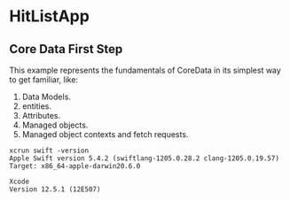 # HitListApp

## Core Data First Step

This example represents the fundamentals of CoreData in its simplest way to get familiar, like: 
1. Data Models.
2. entities. 
3. Attributes. 
4. Managed objects.
5. Managed object contexts and fetch requests.

```text
xcrun swift -version
Apple Swift version 5.4.2 (swiftlang-1205.0.28.2 clang-1205.0.19.57)
Target: x86_64-apple-darwin20.6.0
```

```text
Xcode
Version 12.5.1 (12E507)
```
